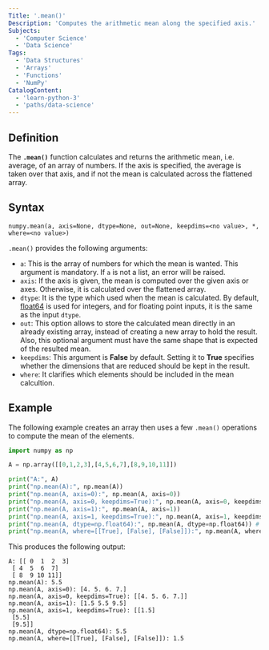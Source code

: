 ```yaml
---
Title: '.mean()'
Description: 'Computes the arithmetic mean along the specified axis.'
Subjects:
  - 'Computer Science'
  - 'Data Science'
Tags:
  - 'Data Structures'
  - 'Arrays'
  - 'Functions'
  - 'NumPy'
CatalogContent:
  - 'learn-python-3'
  - 'paths/data-science'
---
```


## Definition

The **`.mean()`** function calculates and returns the arithmetic mean, i.e. average, of an array of numbers. If the axis is specified, the average is taken over that axis, and if not the mean is calculated across the flattened array.

## Syntax

```pseudo
numpy.mean(a, axis=None, dtype=None, out=None, keepdims=<no value>, *, where=<no value>)
```

`.mean()` provides the following arguments:

- `a`: This is the array of numbers for which the mean is wanted. This argument is mandatory. If `a` is not a list, an error will be raised.
- `axis`: If the axis is given, the mean is computed over the given axis or axes. Otherwise, it is calculated over the flattened array.
- `dtype`: It is the type which used when the mean is calculated. By default, [float64](https://numpy.org/doc/stable/reference/arrays.scalars.html#numpy.float64) is used for integers, and for floating point inputs, it is the same as the input `dtype`.
- `out`: This option allows to store the calculated mean directly in an already existing array, instead of creating a new array to hold the result. Also, this optional argument must have the same shape that is expected of the resulted mean.
- `keepdims`: This argument is **False** by default. Setting it to **True** specifies whether the dimensions that are reduced should be kept in the result.
- `where`: It clarifies which elements should be included in the mean calcultion.

## Example

The following example creates an array then uses a few `.mean()` operations to compute the mean of the elements.

```py
import numpy as np

A = np.array([[0,1,2,3],[4,5,6,7],[8,9,10,11]])

print("A:", A)
print("np.mean(A):", np.mean(A))
print("np.mean(A, axis=0):", np.mean(A, axis=0))
print("np.mean(A, axis=0, keepdims=True):", np.mean(A, axis=0, keepdims=True))
print("np.mean(A, axis=1):", np.mean(A, axis=1))
print("np.mean(A, axis=1, keepdims=True):", np.mean(A, axis=1, keepdims=True))
print("np.mean(A, dtype=np.float64):", np.mean(A, dtype=np.float64)) # Computing the mean in float64 is more accurate:
print("np.mean(A, where=[[True], [False], [False]]):", np.mean(A, where=[[True], [False], [False]]))
```

This produces the following output:

```shell
A: [[ 0  1  2  3]
 [ 4  5  6  7]
 [ 8  9 10 11]]
np.mean(A): 5.5
np.mean(A, axis=0): [4. 5. 6. 7.]
np.mean(A, axis=0, keepdims=True): [[4. 5. 6. 7.]]
np.mean(A, axis=1): [1.5 5.5 9.5]
np.mean(A, axis=1, keepdims=True): [[1.5]
 [5.5]
 [9.5]]
np.mean(A, dtype=np.float64): 5.5
np.mean(A, where=[[True], [False], [False]]): 1.5
```
